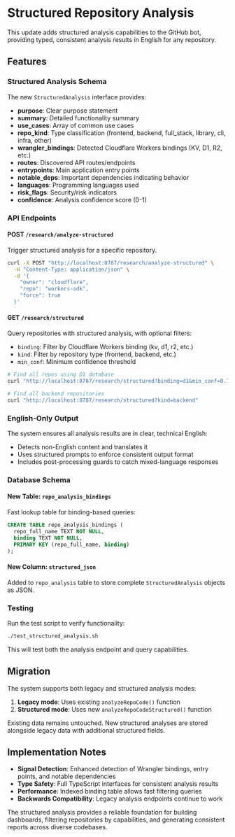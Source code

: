 # Structured Repository Analysis

This update adds structured analysis capabilities to the GitHub bot, providing typed, consistent analysis results in English for any repository.

## Features

### Structured Analysis Schema

The new `StructuredAnalysis` interface provides:

- **purpose**: Clear purpose statement
- **summary**: Detailed functionality summary
- **use_cases**: Array of common use cases
- **repo_kind**: Type classification (frontend, backend, full_stack, library, cli, infra, other)
- **wrangler_bindings**: Detected Cloudflare Workers bindings (KV, D1, R2, etc.)
- **routes**: Discovered API routes/endpoints
- **entrypoints**: Main application entry points
- **notable_deps**: Important dependencies indicating behavior
- **languages**: Programming languages used
- **risk_flags**: Security/risk indicators
- **confidence**: Analysis confidence score (0-1)

### API Endpoints

#### POST `/research/analyze-structured`
Trigger structured analysis for a specific repository.

```bash
curl -X POST "http://localhost:8787/research/analyze-structured" \
  -H "Content-Type: application/json" \
  -d '{
    "owner": "cloudflare",
    "repo": "workers-sdk",
    "force": true
  }'
```

#### GET `/research/structured`
Query repositories with structured analysis, with optional filters:

- `binding`: Filter by Cloudflare Workers binding (kv, d1, r2, etc.)
- `kind`: Filter by repository type (frontend, backend, etc.)
- `min_conf`: Minimum confidence threshold

```bash
# Find all repos using D1 database
curl "http://localhost:8787/research/structured?binding=d1&min_conf=0.7"

# Find all backend repositories
curl "http://localhost:8787/research/structured?kind=backend"
```

### English-Only Output

The system ensures all analysis results are in clear, technical English:

- Detects non-English content and translates it
- Uses structured prompts to enforce consistent output format
- Includes post-processing guards to catch mixed-language responses

### Database Schema

#### New Table: `repo_analysis_bindings`
Fast lookup table for binding-based queries:
```sql
CREATE TABLE repo_analysis_bindings (
  repo_full_name TEXT NOT NULL,
  binding TEXT NOT NULL,
  PRIMARY KEY (repo_full_name, binding)
);
```

#### New Column: `structured_json`
Added to `repo_analysis` table to store complete `StructuredAnalysis` objects as JSON.

### Testing

Run the test script to verify functionality:

```bash
./test_structured_analysis.sh
```

This will test both the analysis endpoint and query capabilities.

## Migration

The system supports both legacy and structured analysis modes:

1. **Legacy mode**: Uses existing `analyzeRepoCode()` function
2. **Structured mode**: Uses new `analyzeRepoCodeStructured()` function

Existing data remains untouched. New structured analyses are stored alongside legacy data with additional structured fields.

## Implementation Notes

- **Signal Detection**: Enhanced detection of Wrangler bindings, entry points, and notable dependencies
- **Type Safety**: Full TypeScript interfaces for consistent analysis results
- **Performance**: Indexed binding table allows fast filtering queries
- **Backwards Compatibility**: Legacy analysis endpoints continue to work

The structured analysis provides a reliable foundation for building dashboards, filtering repositories by capabilities, and generating consistent reports across diverse codebases.
